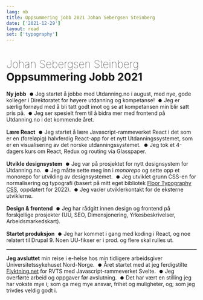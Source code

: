 ```yaml
---
lang: nb
title: Oppsummering jobb 2021 Johan Sebergsen Steinberg
date: ['2021-12-29']
layout: read
set: ['typography']
---
```


# [Johan Sebergsen Steinberg](/johan) Oppsummering Jobb 2021

**Ny jobb**
- Jeg startet å jobbe med Utdanning.no i august, med nye, gode kolleger i Direktoratet for høyere utdanning og kompetanse!
- Jeg er særlig fornøyd med å bli tatt godt imot og se at kompetansen min blir satt pris på.
- Jeg ser spesielt frem til å bidra mer med frontend på Utdanning.no i det kommende året.

**Lære React**
- Jeg startet å lære Javascript-rammeverket React i det som er en (foreløpig) halvferdig React-app for et nytt Utdanningssystemet, som er en visualisering av det norske utdanningssystemet.
- Jeg tok et 4-dagers kurs om React, Redux og routing via Glasspaper.

**Utvikle designsystem**
- Jeg var på prosjektet for nytt designsystem for Utdanning.no.
- Jeg måtte sette meg inn i *monorepo* og sette opp et monorepo for utvikling av designsystemet.
- Jeg utviklet grunn CSS-en for normalisering og typografi (basert på mitt eget bibliotek [Floor Typography CSS](//floortypography.vercel.app), oppdatert for 2022).
- Jeg var/er utviklerkontakt for de eksterne utviklerne.

**Design & frontend**
- Jeg har rådgitt innen design og frontend på forskjellige prosjekter (UU, SEO, Dimensjonering, Yrkesbeskrivelser, Arbeidsmarkedskart).

**Startet produksjon**
- Jeg har kommet i gang med koding i React, og noe relatert til Drupal 9. Noen UU-fikser er i prod. og flere skal rulles ut.

---

**Jeg avsluttet** min reise i e-helse hos min tidligere arbeidsgiver Universitetssykehuset Nord-Norge.
- Året startet med at jeg ferdigstilte [Flyktning.net](https://flyktning.net/) for RVTS med Javascript-rammeverket Svelte.
- Jeg overførte arbeid og oppgaver før avslutning.
- Det har vært en stilling jeg har vokste mye i; som ga meg mye ansvar, frihet og muligheter, og; som jeg trivdes veldig godt i.

<AccentHue hue="29.7" />

<script>
	import AccentHue from '../../libs/AccentHue.svelte';
</script>

<style>
	h1 a {
		display: block;
		font-weight: 300; font-weight: 100;
		text-decoration: none;
		box-shadow: 0 1px hsla(0,0%,100%,.25);
	}

	h1 a:is(:hover,:focus) {
		box-shadow: 0 1px hsla(0,0%,100%,1);
	}

	ul {
		list-style: inside square;
		padding: 0;
	}

	li {
		display: inline list-item; /* Only works in Firefox ATM */
	}

	p, p + ul, p + ul > li {
		display: inline;
	}

	p + ul > li::before {
		content: '•';
		line-height: 0;
		margin-inline-end: .125ch;
		margin-inline-start: .125ch;
		font-size: 2em;
		vertical-align: baseline;
		position: relative;
		top: .125em;
	}

	p + ul::after {
		content: '';
		display: block;
		margin: var(--spacer, 1rem) 0;
	}
</style>
